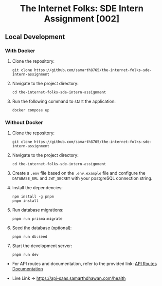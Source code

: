 <h1 align="center"> The Internet Folks: SDE Intern Assignment [002] </h1>

## Local Development

### With Docker

1. Clone the repository:

   ```
   git clone https://github.com/samarth8765/the-internet-folks-sde-intern-assignment
   ```

2. Navigate to the project directory:

   ```
   cd the-internet-folks-sde-intern-assignment
   ```

3. Run the following command to start the application:

   ```
   docker compose up
   ```

### Without Docker

1. Clone the repository:

   ```
   git clone https://github.com/samarth8765/the-internet-folks-sde-intern-assignment
   ```

2. Navigate to the project directory:

   ```
   cd the-internet-folks-sde-intern-assignment
   ```

3. Create a `.env` file based on the `.env.example` file and configure the `DATABASE_URL` and `JWT_SECRET` with your postgreSQL connection string.

4. Install the dependencies:
   ```
   npm install -g pnpm
   pnpm install
   ```
5. Run database migrations:
   ```
   pnpm run prisma:migrate
   ```
6. Seed the database (optional):
   ```
   pnpm run db:seed
   ```
7. Start the development server:
   ```
   pnpm run dev
   ```

- For API routes and documentation, refer to the provided link: [API Routes Documentation](https://documenter.getpostman.com/view/14439156/2s93Jrx5Da#3f8eef19-fe2f-458b-bde7-a7abe9fcefa3)

- Live Link -> https://api-saas.samarthdhawan.com/health
